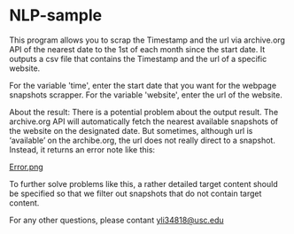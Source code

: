 # NLP-sample
This program allows you to scrap the Timestamp and the url via archive.org API of the nearest date to the 1st of each month since the start date. It outputs a csv file that contains the Timestamp and the url of a specific website.

For the variable 'time', enter the start date that you want for the webpage snapshots scrapper. For the variable 'website', enter the url of the website.

About the result:
There is a potential problem about the output result. The archive.org API will automatically fetch the nearest available snapshots of the website on the designated date. But sometimes, although url is ‘available’ on the archibe.org,  the url does not really direct to a snapshot. Instead, it returns an error note like this:

[Error.png](https://postimg.cc/7G0SBpzK)

To further solve problems like this, a rather detailed target content should be specified so that we filter out snapshots that do not contain target content.

For any other questions, please contant yli34818@usc.edu
